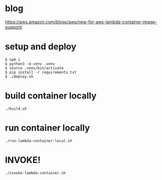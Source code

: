 # blog

https://aws.amazon.com/blogs/aws/new-for-aws-lambda-container-image-support/

# setup and deploy

```
$ npm i
$ python3 -m venv .venv
$ source .venv/bin/activate
$ pip install -r requirements.txt
$ ./deploy.sh
```

# build container locally

```
./build.sh
```

# run container locally

```
./run-lambda-container-local.sh
```

# INVOKE!

```
./invoke-lambda-container.sh
```